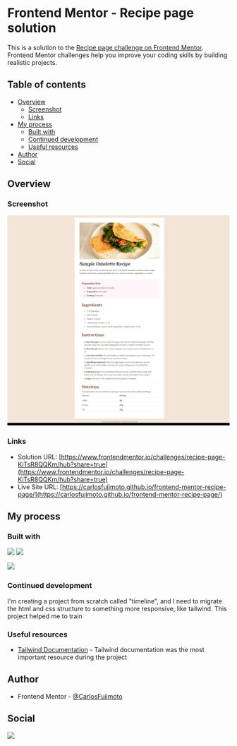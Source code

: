 # Frontend Mentor - Recipe page solution

This is a solution to the [Recipe page challenge on Frontend Mentor](https://www.frontendmentor.io/challenges/recipe-page-KiTsR8QQKm). Frontend Mentor challenges help you improve your coding skills by building realistic projects.

## Table of contents

- [Overview](#overview)
  - [Screenshot](#screenshot)
  - [Links](#links)
- [My process](#my-process)
  - [Built with](#built-with)
  - [Continued development](#continued-development)
  - [Useful resources](#useful-resources)
- [Author](#author)
- [Social](#Social)

## Overview

### Screenshot

![Challenge Screenshot](assets/images/challenge_desktop.jpeg)

### Links

- Solution URL: [https://www.frontendmentor.io/challenges/recipe-page-KiTsR8QQKm/hub?share=true](https://www.frontendmentor.io/challenges/recipe-page-KiTsR8QQKm/hub?share=true)
- Live Site URL: [https://carlosfujimoto.github.io/frontend-mentor-recipe-page/](https://carlosfujimoto.github.io/frontend-mentor-recipe-page/)

## My process

### Built with

<img src="https://img.shields.io/badge/HTML5-E34F26?style=for-the-badge&logo=html5&logoColor=white"/>

<img src="https://img.shields.io/badge/CSS3-1572B6?style=for-the-badge&logo=css3&logoColor=white"/>

<a href="https://tailwindcss.com/"><img src="https://img.shields.io/badge/Tailwind_CSS-38B2AC?style=for-the-badge&logo=tailwind-css&logoColor=white"/></a>

### Continued development

I'm creating a project from scratch called "timeline", and I need to migrate the html and css structure to something more responsive, like tailwind. This project helped me to train

### Useful resources

- [Tailwind Documentation](https://tailwindcss.com/docs/utility-first) - Tailwind documentation was the most important resource during the project

## Author

- Frontend Mentor - [@CarlosFujimoto](https://www.frontendmentor.io/profile/CarlosFujimoto)

## Social

<a href="https://www.instagram.com/fuj1mo.to_/"><img src="https://img.shields.io/badge/Instagram-E4405F?style=for-the-badge&logo=instagram&logoColor=white"/></a>
